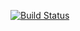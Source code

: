 [![Build Status](https://travis-ci.org/wingyplus/alfresco_maven_sample.png)](https://travis-ci.org/wingyplus/alfresco_maven_sample)
